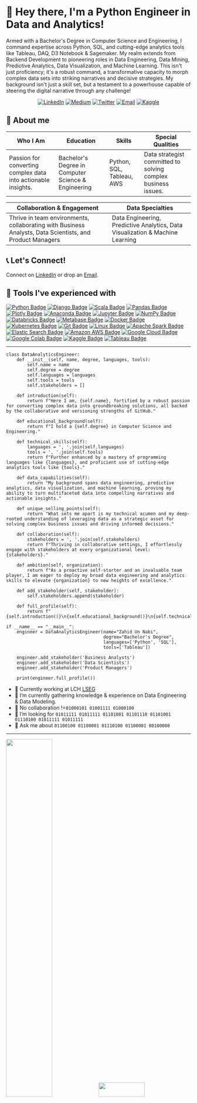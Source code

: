 # 👋 Hey there, I'm a Python Engineer in Data and Analytics!
<p>Armed with a Bachelor's Degree in Computer Science and Engineering, I command expertise across Python, SQL, and cutting-edge analytics tools like Tableau, DAQ, D3 Notebook & Sagemaker. My realm extends from Backend Development to pioneering roles in Data Engineering, Data Mining, Predictive Analytics, Data Visualization, and Machine Learning. This isn't just proficiency; it's a robust command, a transformative capacity to morph complex data sets into striking narratives and decisive strategies. My background isn't just a skill set, but a testament to a powerhouse capable of steering the digital narrative through any challenge!</p>

<p align="center">
  <a href="https://www.linkedin.com/in/animus/" target="_blank"><img alt="LinkedIn" src="https://img.shields.io/badge/-animus-blue?style=flat&logo=Linkedin&logoColor=white"></a>
  <a href="https://zahid-uan-nabi.medium.com/" target="_blank"><img alt="Medium" src="https://img.shields.io/badge/-@zahid.uan-000000?style=flat&labelColor=000000&logo=Medium"></a>
  <a href="https://twitter.com/uan_nabi" target="_blank"><img alt="Twitter" src="https://img.shields.io/badge/-@uan_nabi-1ca0f1?style=flat&labelColor=1ca0f1&logo=twitter&logoColor=white"></a>
  <a href="mailto:zahid_sc@hotmail.fr" target="_blank"><img alt="Email" src="https://img.shields.io/badge/zahid-Email-brightgreenc14438?style=flat&logo=MicrosoftOutlook&logoColor=white"></a>
  <a href="https://www.kaggle.com/zahidunnabi" target="_blank"><img alt="Kaggle" src="https://img.shields.io/badge/Kaggle-follow%20me-blue?style=flat&logo=kaggle&logoColor=white"></a>
</p>

## 📌 About me

| Who I Am | Education | Skills | Special Qualities |
|----------|-----------|--------|------------------|
| Passion for converting complex data into actionable insights. | Bachelor's Degree in Computer Science & Engineering | Python, SQL, Tableau, AWS | Data strategist committed to solving complex business issues. |

| Collaboration & Engagement | Data Specialties |
|----------------------------|-----------------|
| Thrive in team environments, collaborating with Business Analysts, Data Scientists, and Product Managers | Data Engineering, Predictive Analytics, Data Visualization & Machine Learning |


## 📞 Let's Connect!

Connect on [LinkedIn](https://www.linkedin.com/in/animus/) or drop an [Email](mailto:zahid_sc@hotmail.fr).




## 🧰 Tools I've experienced with

[![Python Badge](https://img.shields.io/badge/-Python-black?style=flat&logo=Python&logoColor=white)]()
[![Django Badge](https://img.shields.io/badge/-Django-black?style=flat&logo=Django&logoColor=white)]()
[![Scala Badge](https://img.shields.io/badge/-Scala-black?style=flat&logo=Scala&logoColor=white)]()
[![Pandas Badge](https://img.shields.io/badge/-Pandas-black?style=flat&logo=pandas&logoColor=white)]()
[![Plotly Badge](https://img.shields.io/badge/-Plotly-black?style=flat&logo=Plotly&logoColor=white)]()
[![Anaconda Badge](https://img.shields.io/badge/-Anaconda-black?style=flat&logo=Anaconda&logoColor=white)]()
[![Jupyter Badge](https://img.shields.io/badge/-Jupyter-black?style=flat&logo=Jupyter&logoColor=white&)]()
[![NumPy Badge](https://img.shields.io/badge/-NumPy-black?style=flat&logo=NumPy&logoColor=white)]()
[![Databricks Badge](https://img.shields.io/badge/-Databricks-black?style=flat&logo=Databricks&logoColor=white)]()
[![Metabase Badge](https://img.shields.io/badge/-Metabase-black?style=flat&logo=Metabase&logoColor=white)]()
[![Docker Badge](https://img.shields.io/badge/-Docker-black?style=flat&logo=Docker&logoColor=white)]()
[![Kubernetes Badge](https://img.shields.io/badge/-Kubernetes-black?style=flat&logo=Kubernetes&logoColor=white)]()
[![Git Badge](https://img.shields.io/badge/-Git-black?style=flat&logo=Git&logoColor=white)]()
[![Linux Badge](https://img.shields.io/badge/-Linux-black?style=flat&logo=Linux&logoColor=white)]()
[![Apache Spark Badge](https://img.shields.io/badge/-ApacheCassandra-black?style=flat&logo=ApacheCassandra&logoColor=white)]()
[![Elastic Search Badge](https://img.shields.io/badge/-Elastic-black?style=flat&logo=Elastic&logoColor=white)]()
[![Amazon AWS Badge](https://img.shields.io/badge/-AmazonAWS-black?style=flat&logo=AWS&logoColor=white)]()
[![Google Cloud Badge](https://img.shields.io/badge/-GoogleCloud-black?style=flat&logo=GoogleCloud&logoColor=white)]()
[![Google Colab Badge](https://img.shields.io/badge/-GoogleColab-black?style=flat&logo=GoogleColab&logoColor=white)]()
[![Kaggle Badge](https://img.shields.io/badge/-Kaggle-black?style=flat&logo=Kaggle&logoColor=white)]()
[![Tableau Badge](https://img.shields.io/badge/-Tableau-black?style=flat&logo=Tableau&logoColor=white)]()
<!-- Add more badges here -->

---

``` 
class DataAnalyticsEngineer:
    def __init__(self, name, degree, languages, tools):
        self.name = name
        self.degree = degree
        self.languages = languages
        self.tools = tools
        self.stakeholders = []

    def introduction(self):
        return f"Here I am, {self.name}, fortified by a robust passion for converting complex data into groundbreaking solutions, all backed by the collaborative and versioning strengths of GitHub."

    def educational_background(self):
        return f"I hold a {self.degree} in Computer Science and Engineering."

    def technical_skills(self):
        languages = ', '.join(self.languages)
        tools = ', '.join(self.tools)
        return f"Further enhanced by a mastery of programming languages like {languages}, and proficient use of cutting-edge analytics tools like {tools}."

    def data_capabilities(self):
        return "My background spans data engineering, predictive analytics, data visualization, and machine learning, proving my ability to turn multifaceted data into compelling narratives and actionable insights."

    def unique_selling_points(self):
        return "What sets me apart is my technical acumen and my deep-rooted understanding of leveraging data as a strategic asset for solving complex business issues and driving informed decisions."

    def collaboration(self):
        stakeholders = ', '.join(self.stakeholders)
        return f"Thriving in collaborative settings, I effortlessly engage with stakeholders at every organizational level: {stakeholders}."

    def ambition(self, organization):
        return f"As a proactive self-starter and an invaluable team player, I am eager to deploy my broad data engineering and analytics skills to elevate {organization} to new heights of excellence."

    def add_stakeholder(self, stakeholder):
        self.stakeholders.append(stakeholder)

    def full_profile(self):
        return f"{self.introduction()}\n{self.educational_background()}\n{self.technical_skills()}\n{self.data_capabilities()}\n{self.unique_selling_points()}\n{self.collaboration()}\n{self.ambition('LSEG')}"

if __name__ == "__main__":
    engineer = DataAnalyticsEngineer(name="Zahid Un Nabi", 
                                     degree="Bachelor's Degree", 
                                     languages=['Python', 'SQL'], 
                                     tools=['Tableau'])

    engineer.add_stakeholder('Business Analysts')
    engineer.add_stakeholder('Data Scientists')
    engineer.add_stakeholder('Product Managers')

    print(engineer.full_profile())

```

- 🔭 Currently working at LCH [LSEG](https://www.lch.com/)
- 🌱 I’m currently gathering knowledge & experience on Data Engineering & Data Modeling.
- 👯 No collaboration !=```01000101 01001111 01000100```
- 🤔 I’m looking for ```01011111 01011111 01101001 01101110 01101001 01110100 01011111 01011111 ```
- 💬 Ask me about ```01100100 01100001 01110100 01100001 00100000```

<hr>
<p>
<img src="https://github-readme-stats.vercel.app/api?username=uannabi&show_icons=true&count_private=true&theme=merko"width="50%"/><img src="https://github-readme-streak-stats.herokuapp.com?user=uannabi&theme=merko" width="50%" height="10.0%"/> 
</p>




<strong>🔭 Hightlighted repositories  ...</strong>

<a href="https://github.com/uannabi/SparkDataFrame"> <img src="https://github-readme-stats.vercel.app/api/pin/?username=uannabi&repo=SparkDataFrame" width=400> </a> 
<a href="https://github.com/uannabi/DesignPatterns"> <img src="https://github-readme-stats.vercel.app/api/pin/?username=uannabi&repo=DesignPatterns" width=400> </a> 
<hr>

## Try these articles to enrich your knowledge on Medium


#### The first one ABC about Big Data Analysis [5 V for Big Data Analysis ](https://zahid-uan-nabi.medium.com/five-v-of-data-analysis-47868610b6f6) 

#### The Second article [Data Lake on AWS ](https://zahid-uan-nabi.medium.com/data-lakes-on-aws-b598cd9616b2) 

#### The third article  [ETL Techniques ](https://zahid-uan-nabi.medium.com/etl-techniques-5d409597bfe5)



<hr>





     
